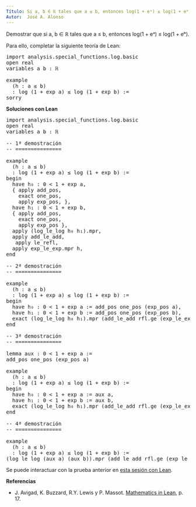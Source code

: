 ```yaml
---
Título: Si a, b ∈ ℝ tales que a ≤ b, entonces log(1 + eᵃ) ≤ log(1 + eᵇ).
Autor:  José A. Alonso
---
```


Demostrar que si a, b ∈ ℝ tales que a ≤ b, entonces log(1 + eᵃ) ≤ log(1 + eᵇ).

Para ello, completar la siguiente teoría de Lean:

<pre lang="lean">
import analysis.special_functions.log.basic
open real
variables a b : ℝ

example
  (h : a ≤ b)
  : log (1 + exp a) ≤ log (1 + exp b) :=
sorry
</pre>
<!--more-->

<b>Soluciones con Lean</b>

<pre lang="lean">
import analysis.special_functions.log.basic
open real
variables a b : ℝ

-- 1ª demostración
-- ===============

example
  (h : a ≤ b)
  : log (1 + exp a) ≤ log (1 + exp b) :=
begin
  have h₀ : 0 < 1 + exp a,
  { apply add_pos,
    exact one_pos,
    apply exp_pos, },
  have h₁ : 0 < 1 + exp b,
  { apply add_pos,
    exact one_pos,
    apply exp_pos },
  apply (log_le_log h₀ h₁).mpr,
  apply add_le_add,
   apply le_refl,
  apply exp_le_exp.mpr h,
end

-- 2ª demostración
-- ===============

example
  (h : a ≤ b)
  : log (1 + exp a) ≤ log (1 + exp b) :=
begin
  have h₀ : 0 < 1 + exp a := add_pos one_pos (exp_pos a),
  have h₁ : 0 < 1 + exp b := add_pos one_pos (exp_pos b),
  exact (log_le_log h₀ h₁).mpr (add_le_add rfl.ge (exp_le_exp.mpr h))
end

-- 3ª demostración
-- ===============

lemma aux : 0 < 1 + exp a :=
add_pos one_pos (exp_pos a)

example
  (h : a ≤ b)
  : log (1 + exp a) ≤ log (1 + exp b) :=
begin
  have h₀ : 0 < 1 + exp a := aux a,
  have h₁ : 0 < 1 + exp b := aux b,
  exact (log_le_log h₀ h₁).mpr (add_le_add rfl.ge (exp_le_exp.mpr h))
end

-- 4ª demostración
-- ===============

example
  (h : a ≤ b)
  : log (1 + exp a) ≤ log (1 + exp b) :=
(log_le_log (aux a) (aux b)).mpr (add_le_add rfl.ge (exp_le_exp.mpr h))
</pre>

Se puede interactuar con la prueba anterior en <a href="https://leanprover-community.github.io/lean-web-editor/#url=https://raw.githubusercontent.com/jaalonso/Calculemus/main/src/Desigualdad_con_logaritmos.lean" rel="noopener noreferrer" target="_blank">esta sesión con Lean</a>.

<b>Referencias</b>

+ J. Avigad, K. Buzzard, R.Y. Lewis y P. Massot. [Mathematics in Lean](https://bit.ly/3U4UjBk), p. 17.
